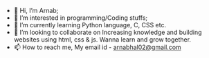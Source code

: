 - 👋 Hi, I’m Arnab;
- 👀 I’m interested in programming/Coding stuffs;
- 🌱 I’m currently learning Python language, C, CSS etc. 
- 💞️ I’m looking to collaborate on Increasing knowledge and building websites using html, css & js. Wanna learn and grow together.
- 📫 How to reach me, My email id - arnabhal02@gmail.com

<!---
arnabhalder0101/arnabhalder0101 is a ✨ special ✨ repository because its `README.md` (this file) appears on your GitHub profile.
You can click the Preview link to take a look at your changes.
--->
